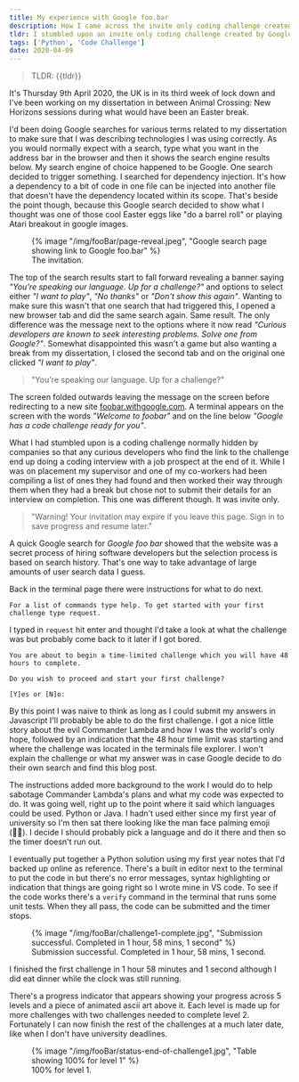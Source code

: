 ```yaml
---
title: My experience with Google foo.bar
description: How I came across the invite only coding challenge created by Google to hire developers.
tldr: I stumbled upon an invite only coding challenge created by Google to hire developers. I did one challenge, in a language I haven't used in a few years, then realized I should do the rest once I no longer have university deadlines.
tags: ['Python', 'Code Challenge']
date: 2020-04-09
---
```


> TLDR: {{tldr}}

It's Thursday 9th April 2020, the UK is in its third week of lock down and I've been working on my dissertation in between Animal Crossing: New Horizons sessions during what would have been an Easter break.

I'd been doing Google searches for various terms related to my dissertation to make sure that I was describing technologies I was using correctly. As you would normally expect with a search, type what you want in the address bar in the browser and then it shows the search engine results below. My search engine of choice happened to be Google. One search decided to trigger something. I searched for dependency injection. It's how a dependency to a bit of code in one file can be injected into another file that doesn't have the dependency located within its scope. That's beside the point though, because this Google search decided to show what I thought was one of those cool Easter eggs like "do a barrel roll" or playing Atari breakout in google images.

<figure>
  {% image "/img/fooBar/page-reveal.jpeg", "Google search page showing link to Google foo.bar" %}
  <figcaption>The invitation.</figcaption>
</figure>

The top of the search results start to fall forward revealing a banner saying _"You're speaking our language. Up for a challenge?"_ and options to select either _"I want to play"_, _"No thanks"_ or _"Don't show this again"_. Wanting to make sure this wasn't that one search that had triggered this, I opened a new browser tab and did the same search again. Same result. The only difference was the message next to the options where it now read _"Curious developers are known to seek interesting problems. Solve one from Google?"_. Somewhat disappointed this wasn't a game but also wanting a break from my dissertation, I closed the second tab and on the original one clicked _"I want to play"_.

> "You're speaking our language. Up for a challenge?"

The screen folded outwards leaving the message on the screen before redirecting to a new site [foobar.withgoogle.com](https://foobar.withgoogle.com/). A terminal appears on the screen with the words _"Welcome to foobar"_ and on the line below _"Google has a code challenge ready for you"_.

What I had stumbled upon is a coding challenge normally hidden by companies so that any curious developers who find the link to the challenge end up doing a coding interview with a job prospect at the end of it. While I was on placement my supervisor and one of my co-workers had been compiling a list of ones they had found and then worked their way through them when they had a break but chose not to submit their details for an interview on completion. This one was different though. It was invite only.

> "Warning! Your invitation may expire if you leave this page. Sign in to save progress and resume later."

A quick Google search for _Google foo bar_ showed that the website was a secret process of hiring software developers but the selection process is based on search history. That's one way to take advantage of large amounts of user search data I guess.

Back in the terminal page there were instructions for what to do next.

```text
For a list of commands type help. To get started with your first challenge type request.
```

I typed in `request` hit enter and thought I'd take a look at what the challenge was but probably come back to it later if I got bored.

```text
You are about to begin a time-limited challenge which you will have 48 hours to complete.

Do you wish to proceed and start your first challenge?

[Y]es or [N]o:
```

By this point I was naive to think as long as I could submit my answers in Javascript I'll probably be able to do the first challenge. I got a nice little story about the evil Commander Lambda and how I was the world's only hope, followed by an indication that the 48 hour time limit was starting and where the challenge was located in the terminals file explorer. I won't explain the challenge or what my answer was in case Google decide to do their own search and find this blog post.

The instructions added more background to the work I would do to help sabotage Commander Lambda's plans and what my code was expected to do. It was going well, right up to the point where it said which languages could be used. Python or Java. I hadn't used either since my first year of university so I'm then sat there looking like the man face palming emoji (🤦‍♂️). I decide I should probably pick a language and do it there and then so the timer doesn't run out.

I eventually put together a Python solution using my first year notes that I'd backed up online as reference. There's a built in editor next to the terminal to put the code in but there's no error messages, syntax highlighting or indication that things are going right so I wrote mine in VS code. To see if the code works there's a `verify` command in the terminal that runs some unit tests. When they all pass, the code can be submitted and the timer stops.

<figure>
  {% image "/img/fooBar/challenge1-complete.jpg", "Submission successful. Completed in 1 hour, 58 mins, 1 second" %}
  <figcaption>Submission successful. Completed in 1 hour, 58 mins, 1 second.</figcaption>
</figure>

I finished the first challenge in 1 hour 58 minutes and 1 second although I did eat dinner while the clock was still running.

There's a progress indicator that appears showing your progress across 5 levels and a piece of animated ascii art above it. Each level is made up for more challenges with two challenges needed to complete level 2. Fortunately I can now finish the rest of the challenges at a much later date, like when I don't have university deadlines.

<figure>
  {% image "/img/fooBar/status-end-of-challenge1.jpg", "Table showing 100% for level 1" %}
  <figcaption>100% for level 1.</figcaption>
</figure>
